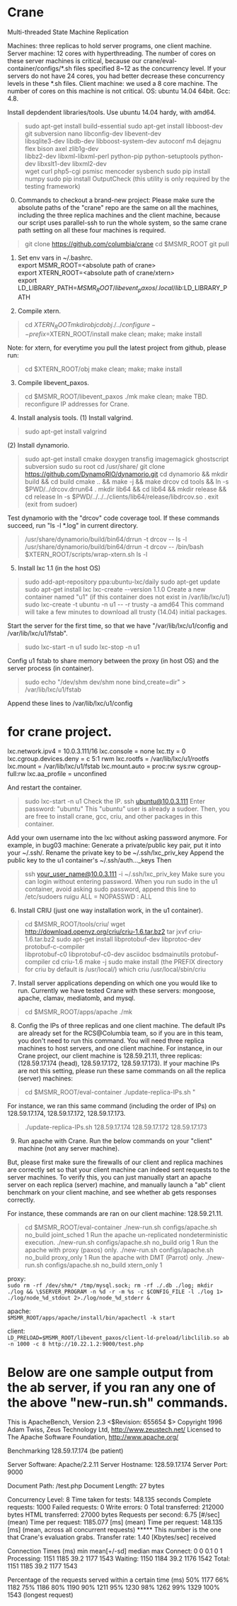 Crane
=====

Multi-threaded State Machine Replication

Machines: three replicas to hold server programs, one client machine.
Server machine: 12 cores with hyperthreading. The number of 
cores on these server machines is critical, because our 
crane/eval-container/configs/*.sh files specified 8~12 as the concurrency 
level. If your servers do not have 24 cores, you had better decrease these 
concurrency levels in these *.sh files.
Client machine: we used a 8 core machine. The number of cores on this machine  is not critical.
OS: ubuntu 14.04 64bit.
Gcc: 4.8.

Install depdendent libraries/tools. Use ubuntu 14.04 hardy, with amd64.
> sudo apt-get install build-essential
> sudo apt-get install libboost-dev git subversion nano libconfig-dev libevent-dev \
	libsqlite3-dev libdb-dev libboost-system-dev autoconf m4 dejagnu flex bison axel zlib1g-dev \
	libbz2-dev libxml-libxml-perl python-pip python-setuptools python-dev libxslt1-dev libxml2-dev \
	wget curl php5-cgi psmisc mencoder sysbench
> sudo pip install numpy
> sudo pip install OutputCheck          (this utility is only required by the testing framework)


0. Commands to checkout a brand-new project:
Please make sure the absolute paths of the "crane" repo are the same on all the 
machines, including the three replica machines and the client machine, because our script uses parallel-ssh to 
run the whole system, so the same crane path setting on all these four machines is required.
> git clone https://github.com/columbia/crane
> cd $MSMR_ROOT
> git pull


1. Set env vars in ~/.bashrc.  
export MSMR_ROOT=\<absolute path of crane\>  
export XTERN_ROOT=\<absolute path of crane/xtern\>  
export LD_LIBRARY_PATH=$MSMR_ROOT/libevent_paxos/.local/lib:$LD_LIBRARY_PATH


2. Compile xtern.
> cd $XTERN_ROOT
> mkdir obj
> cd obj
> ./../configure --prefix=$XTERN_ROOT/install
> make clean; make; make install

Note: for xtern, for everytime you pull the latest project from github,
please run:
> cd $XTERN_ROOT/obj
> make clean; make; make install     <PLEASE RUN MAKE CLEAN EVERYTIME>

3. Compile libevent_paxos.
> cd $MSMR_ROOT/libevent_paxos
> ./mk
> make clean; make  <PLEASE RUN MAKE CLEAN EVERYTIME>
TBD. reconfigure IP addresses for Crane.


4. Install analysis tools.
(1) Install valgrind.
> sudo apt-get install valgrind

(2) Install dynamorio.
> sudo apt-get install cmake doxygen transfig imagemagick ghostscript subversion
> sudo su root
> cd /usr/share/
> git clone https://github.com/DynamoRIO/dynamorio.git
> cd dynamorio && mkdir build && cd build
> cmake .. && make -j && make drcov
> cd tools && ln -s $PWD/../drcov.drrun64 .
> mkdir lib64 && cd lib64 && mkdir release && cd release
> ln -s $PWD/../../../clients/lib64/release/libdrcov.so .
> exit (exit from sudoer)

Test dynamorio with the "drcov" code coverage tool. If these commands succeed, run "ls -l *.log" in current directory.
> /usr/share/dynamorio/build/bin64/drrun -t drcov -- ls -l
> /usr/share/dynamorio/build/bin64/drrun -t drcov -- /bin/bash $XTERN_ROOT/scripts/wrap-xtern.sh ls -l


5. Install lxc 1.1 (in the host OS)
> sudo add-apt-repository ppa:ubuntu-lxc/daily
> sudo apt-get update
> sudo apt-get install lxc
> lxc-create --version
  1.1.0
Create a new container named "u1" (if this container does not exist in /var/lib/lxc/u1)
> sudo lxc-create -t ubuntu -n u1 -- -r trusty -a amd64
This command will take a few minutes to download all trusty (14.04) initial packages.

Start the server for the first time, so that we have "/var/lib/lxc/u1/config and /var/lib/lxc/u1/fstab".
> sudo lxc-start -n u1
> sudo lxc-stop -n u1

Config u1 fstab to share memory between the proxy (in host OS) and the server process (in container).
>sudo echo "/dev/shm dev/shm none bind,create=dir" > /var/lib/lxc/u1/fstab

Append these lines to /var/lib/lxc/u1/config
# for crane project.
lxc.network.ipv4 = 10.0.3.111/16
lxc.console = none
lxc.tty = 0
lxc.cgroup.devices.deny = c 5:1 rwm
lxc.rootfs = /var/lib/lxc/u1/rootfs
lxc.mount = /var/lib/lxc/u1/fstab
lxc.mount.auto = proc:rw sys:rw cgroup-full:rw
lxc.aa_profile = unconfined

And restart the container.
> sudo lxc-start -n u1
Check the IP.
> ssh ubuntu@10.0.3.111 
   Enter password: "ubuntu"
This "ubuntu" user is already a sudoer. 
Then, you are free to install crane, gcc, criu, and other packages in this container.

Add your own username into the lxc without asking password anymore.
For example, in bug03 machine:
Generate a private/public key pair, put it into your ~/.ssh/.
Rename the private key to be ~/.ssh/lxc_priv_key
Append the public key to the u1 container's ~/.ssh/auth..._keys
Then
> ssh your_user_name@10.0.3.111 -i ~/.ssh/lxc_priv_key
Make sure you can login without entering password.
When you run sudo in the u1 container, avoid asking sudo password, append this line to /etc/sudoers
> ruigu ALL = NOPASSWD : ALL


6. Install CRIU (just one way installation work, in the u1 container).
> cd $MSMR_ROOT/tools/criu/ 
> wget http://download.openvz.org/criu/criu-1.6.tar.bz2
> tar jxvf criu-1.6.tar.bz2
> sudo apt-get install libprotobuf-dev libprotoc-dev protobuf-c-compiler \
	libprotobuf-c0 libprotobuf-c0-dev asciidoc bsdmainutils protobuf-compiler
> cd criu-1.6
> make -j
> sudo make install (the PREFIX directory for criu by default is /usr/local/)
> which criu
  /usr/local/sbin/criu


7. Install server applications depending on which one you would like to run.
Currently we have tested Crane with these servers: mongoose, apache, clamav, mediatomb, and mysql.
> cd $MSMR_ROOT/apps/apache
> ./mk

8. Config the IPs of three replicas and one client machine.
The default IPs are already set for the RCS@Columbia team, so if you are in this team, you don't need to run this command.
You will need three replica machines to host servers, and one client machine.
For instance, in our Crane project, our client machine is 128.59.21.11, three replicas: (128.59.17.174 (head), 128.59.17.172, 128.59.17.173).
If your machine IPs are not this setting, please run these same commands on all the replica (server) machines:
> cd $MSMR_ROOT/eval-container
> ./update-replica-IPs.sh <primary IP> <backup1 IP> <backup2 IP>"

For instance, we ran this same command (including the order of IPs) on 128.59.17.174, 128.59.17.172, 128.59.17.173.
> ./update-replica-IPs.sh 128.59.17.174 128.59.17.172 128.59.17.173


9. Run apache with Crane. Run the below commands on your "client" machine (not any server machine).

But, please first make sure the firewalls of our client and replica machines are correctly set so that your client machine can indeed
sent requests to the server machines. To verify this, you can just manually start an apache server on each replica (server) machine, 
and manually launch a "ab" client benchmark on your client machine, and see whether ab gets responses correctly.

For instance, these commands are ran on our client machine: 128.59.21.11.
> cd $MSMR_ROOT/eval-container
> ./new-run.sh configs/apache.sh no_build joint_sched 1
Run the apache un-replicated nondeterministic execution.
> ./new-run.sh configs/apache.sh no_build orig 1
Run the apache with proxy (paxos) only.
> ./new-run.sh configs/apache.sh no_build proxy_only 1
Run the apache with DMT (Parrot) only.
> ./new-run.sh configs/apache.sh no_build xtern_only 1

proxy:  
`sudo rm -rf /dev/shm/* /tmp/mysql.sock; rm -rf ./.db ./log; mkdir ./log && \$SERVER_PROGRAM -n %d -r -m %s -c $CONFIG_FILE -l ./log 1> ./log/node_%d_stdout 2>./log/node_%d_stderr &`

apache:  
`$MSMR_ROOT/apps/apache/install/bin/apachectl -k start`

client:  
`LD_PRELOAD=$MSMR_ROOT/libevent_paxos/client-ld-preload/libclilib.so ab -n 1000 -c 8 http://10.22.1.2:9000/test.php`

Below are one sample output from the ab server, if you ran any one of the above "new-run.sh" commands.
===============================
This is ApacheBench, Version 2.3 <$Revision: 655654 $>
Copyright 1996 Adam Twiss, Zeus Technology Ltd, http://www.zeustech.net/
Licensed to The Apache Software Foundation, http://www.apache.org/

Benchmarking 128.59.17.174 (be patient)


Server Software:        Apache/2.2.11
Server Hostname:        128.59.17.174
Server Port:            9000

Document Path:          /test.php
Document Length:        27 bytes

Concurrency Level:      8
Time taken for tests:   148.135 seconds
Complete requests:      1000
Failed requests:        0
Write errors:           0
Total transferred:      212000 bytes
HTML transferred:       27000 bytes
Requests per second:    6.75 [#/sec] (mean)
Time per request:       1185.077 [ms] (mean)
Time per request:       148.135 [ms] (mean, across all concurrent requests)   ***** This number is the one that Crane's evaluation grabs.
Transfer rate:          1.40 [Kbytes/sec] received

Connection Times (ms)
              min  mean[+/-sd] median   max
Connect:        0    0   0.1      0       1
Processing:  1151 1185  39.2   1177    1543
Waiting:     1150 1184  39.2   1176    1542
Total:       1151 1185  39.2   1177    1543

Percentage of the requests served within a certain time (ms)
  50%   1177
  66%   1182
  75%   1186
  80%   1190
  90%   1211
  95%   1230
  98%   1262
  99%   1329
 100%   1543 (longest request)

